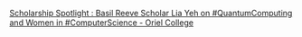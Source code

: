 [Scholarship Spotlight : Basil Reeve Scholar Lia Yeh on #QuantumComputing and Women in #ComputerScience - Oriel College](https://qi.tc/qi/113271)